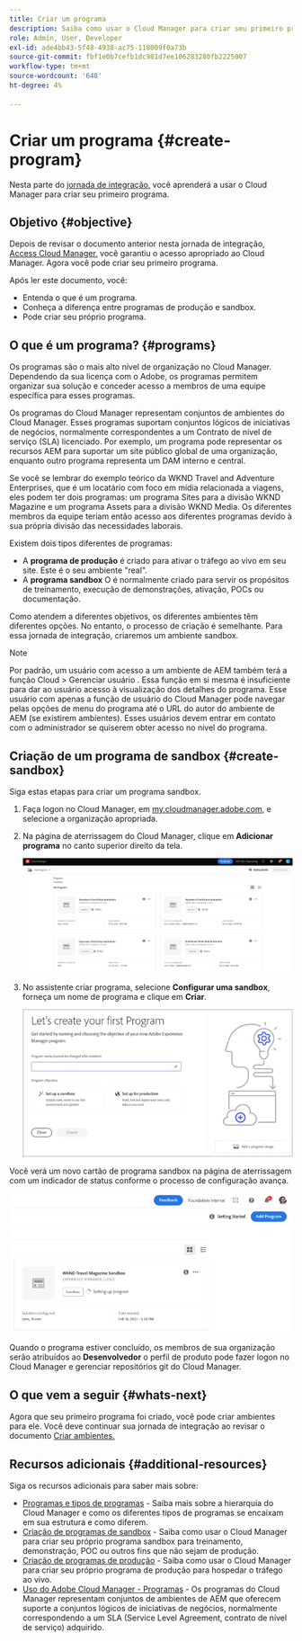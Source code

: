 ```yaml
---
title: Criar um programa
description: Saiba como usar o Cloud Manager para criar seu primeiro programa.
role: Admin, User, Developer
exl-id: ade4bb43-5f48-4938-ac75-118009f0a73b
source-git-commit: fbf1e0b7cefb1dc981d7ee106283280fb2225007
workflow-type: tm+mt
source-wordcount: '648'
ht-degree: 4%

---
```


# Criar um programa {#create-program}

Nesta parte do [jornada de integração,](overview.md) você aprenderá a usar o Cloud Manager para criar seu primeiro programa.

## Objetivo {#objective}

Depois de revisar o documento anterior nesta jornada de integração, [Access Cloud Manager,](cloud-manager.md) você garantiu o acesso apropriado ao Cloud Manager. Agora você pode criar seu primeiro programa.

Após ler este documento, você:

* Entenda o que é um programa.
* Conheça a diferença entre programas de produção e sandbox.
* Pode criar seu próprio programa.

## O que é um programa? {#programs}

Os programas são o mais alto nível de organização no Cloud Manager. Dependendo da sua licença com o Adobe, os programas permitem organizar sua solução e conceder acesso a membros de uma equipe específica para esses programas.

Os programas do Cloud Manager representam conjuntos de ambientes do Cloud Manager. Esses programas suportam conjuntos lógicos de iniciativas de negócios, normalmente correspondentes a um Contrato de nível de serviço (SLA) licenciado. Por exemplo, um programa pode representar os recursos AEM para suportar um site público global de uma organização, enquanto outro programa representa um DAM interno e central.

Se você se lembrar do exemplo teórico da WKND Travel and Adventure Enterprises, que é um locatário com foco em mídia relacionada a viagens, eles podem ter dois programas: um programa Sites para a divisão WKND Magazine e um programa Assets para a divisão WKND Media. Os diferentes membros da equipe teriam então acesso aos diferentes programas devido à sua própria divisão das necessidades laborais.

Existem dois tipos diferentes de programas:

* A **programa de produção** é criado para ativar o tráfego ao vivo em seu site. Este é o seu ambiente &quot;real&quot;.
* A **programa sandbox** O é normalmente criado para servir os propósitos de treinamento, execução de demonstrações, ativação, POCs ou documentação.

Como atendem a diferentes objetivos, os diferentes ambientes têm diferentes opções. No entanto, o processo de criação é semelhante. Para essa jornada de integração, criaremos um ambiente sandbox.

>[!NOTE]
>
>Por padrão, um usuário com acesso a um ambiente de AEM também terá a função Cloud > Gerenciar usuário . Essa função em si mesma é insuficiente para dar ao usuário acesso à visualização dos detalhes do programa. Esse usuário com apenas a função de usuário do Cloud Manager pode navegar pelas opções de menu do programa até o URL do autor do ambiente de AEM (se existirem ambientes). Esses usuários devem entrar em contato com o administrador se quiserem obter acesso no nível do programa.

## Criação de um programa de sandbox {#create-sandbox}

Siga estas etapas para criar um programa sandbox.

1. Faça logon no Cloud Manager, em [my.cloudmanager.adobe.com](https://my.cloudmanager.adobe.com/), e selecione a organização apropriada.

1. Na página de aterrissagem do Cloud Manager, clique em **Adicionar programa** no canto superior direito da tela.

   ![Página de aterrissagem do Cloud Manager](/help/implementing/cloud-manager/getting-access-to-aem-in-cloud/assets/first_timelogin1.png)

1. No assistente criar programa, selecione **Configurar uma sandbox**, forneça um nome de programa e clique em **Criar**.

   ![Criação do tipo de programa](/help/implementing/cloud-manager/getting-access-to-aem-in-cloud/assets/create-sandbox.png)

Você verá um novo cartão de programa sandbox na página de aterrissagem com um indicador de status conforme o processo de configuração avança.

![Criação de sandbox a partir da página de visão geral](/help/implementing/cloud-manager/getting-access-to-aem-in-cloud/assets/program-create-setupdemo2.png)

Quando o programa estiver concluído, os membros de sua organização serão atribuídos ao **Desenvolvedor** o perfil de produto pode fazer logon no Cloud Manager e gerenciar repositórios git do Cloud Manager.

## O que vem a seguir {#whats-next}

Agora que seu primeiro programa foi criado, você pode criar ambientes para ele. Você deve continuar sua jornada de integração ao revisar o documento [Criar ambientes.](create-environments.md)

## Recursos adicionais {#additional-resources}

Siga os recursos adicionais para saber mais sobre:

* [Programas e tipos de programas](/help/implementing/cloud-manager/getting-access-to-aem-in-cloud/program-types.md) - Saiba mais sobre a hierarquia do Cloud Manager e como os diferentes tipos de programas se encaixam em sua estrutura e como diferem.
* [Criação de programas de sandbox](/help/implementing/cloud-manager/getting-access-to-aem-in-cloud/creating-sandbox-programs.md) - Saiba como usar o Cloud Manager para criar seu próprio programa sandbox para treinamento, demonstração, POC ou outros fins que não sejam de produção.
* [Criação de programas de produção](/help/implementing/cloud-manager/getting-access-to-aem-in-cloud/creating-production-programs.md) - Saiba como usar o Cloud Manager para criar seu próprio programa de produção para hospedar o tráfego ao vivo.
* [Uso do Adobe Cloud Manager - Programas](https://experienceleague.adobe.com/docs/experience-manager-learn/cloud-service/cloud-manager/programs.html) - Os programas do Cloud Manager representam conjuntos de ambientes de AEM que oferecem suporte a conjuntos lógicos de iniciativas de negócios, normalmente correspondendo a um SLA (Service Level Agreement, contrato de nível de serviço) adquirido.
